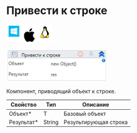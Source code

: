 # Привести к строке

![](<../../../../.gitbook/assets/image (100) (1) (1) (1) (1) (1) (1) (10) (114).png>)

![](<../../../../.gitbook/assets/image (451).png>)

Компонент, приводящий объект к строке.

| Свойство    | Тип    | Описание              |
| ----------- | ------ | --------------------- |
| Объект\*    | T      | Базовый объект        |
| Результат\* | String | Результирующая строка |
